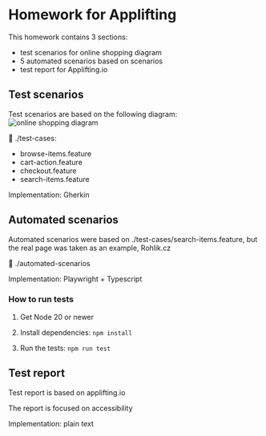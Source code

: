 # Homework for Applifting

This homework contains 3 sections:
- test scenarios for online shopping diagram
- 5 automated scenarios based on scenarios
- test report for Applifting.io

## Test scenarios

Test scenarios are based on the following diagram:
![online shopping diagram](https://www.uml-diagrams.org/examples/activity-examples-online-shopping.png)

📁 ./test-cases:
- browse-items.feature
- cart-action.feature
- checkout.feature
- search-items.feature

Implementation: Gherkin

## Automated scenarios

Automated scenarios were based on ./test-cases/search-items.feature, but the real page was taken as an example, Rohlik.cz

📁 ./automated-scenarios

Implementation: Playwright + Typescript

### How to run tests

1. Get Node 20 or newer

2. Install dependencies:
    `npm install`

3. Run the tests:
    `npm run test`

## Test report

Test report is based on applifting.io

The report is focused on accessibility

Implementation: plain text